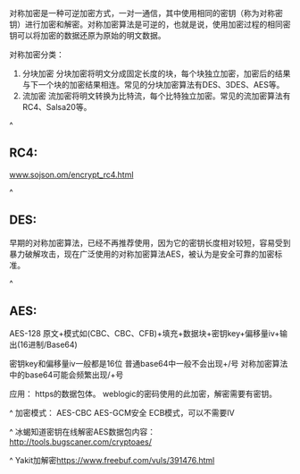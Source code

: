 对称加密是一种可逆加密方式，一对一通信，其中使用相同的密钥（称为对称密钥）进行加密和解密。对称加密算法是可逆的，也就是说，使用加密过程的相同密钥可以将加密的数据还原为原始的明文数据。

对称加密分类：
1. 分块加密
分块加密将明文分成固定长度的块，每个块独立加密，加密后的结果与下一个块的加密结果相连。常见的分块加密算法有DES、3DES、AES等。
2. 流加密
流加密将明文转换为比特流，每个比特独立加密。常见的流加密算法有RC4、Salsa20等。

^
## **RC4:**
www.sojson.om/encrypt_rc4.html


^
## **DES:**
早期的对称加密算法，已经不再推荐使用，因为它的密钥长度相对较短，容易受到暴力破解攻击，现在广泛使用的对称加密算法AES，被认为是安全可靠的加密标准。

^
## **AES:**
AES-128
原文+模式如(CBC、CBC、CFB)+填充+数据块+密钥key+偏移量iv+输出(16进制/Base64)

密钥key和偏移量iv一般都是16位
普通base64中一般不会出现+/号
对称加密算法中的base64可能会频繁出现/+号

应用：
https的数据包体。
weblogic的密码使用的此加密，解密需要有密钥。

^
加密模式：
AES-CBC
AES-GCM安全
ECB模式，可以不需要IV


^
冰蝎知道密钥在线解密AES数据包内容：
<http://tools.bugscaner.com/cryptoaes/>


^
Yakit加解密<https://www.freebuf.com/vuls/391476.html>





